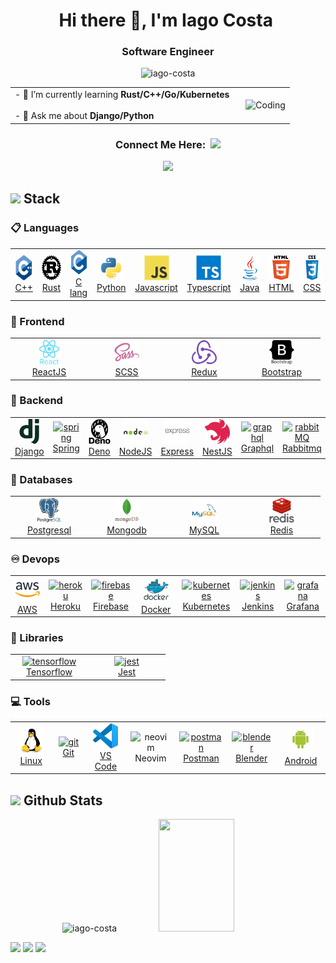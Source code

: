<!-- ////////////////////////////////////////  Intro Section \\\\\\\\\\\\\\\\\\\\\\\\\\\\\\\\\\\\\\ !-->

<h1 align="center"><b>Hi there 👋, I'm Iago Costa </b><img
        src="https://github.com/abdoachhoubi/abdoachhoubi/blob/main/gifs/Hi.gif" width="30" alt="" /></h1>
<h3 align="center">Software Engineer</h3>
<p align="center">
    <img width="15%" src="https://komarev.com/ghpvc/?username=iago-costa&label=Profile%20views&color=0e75b6&style=flat"
        alt="iago-costa" />
</p>

<table align="center">
    <tr>
        <td width="80%">
                - 🌱 I’m currently learning <b>Rust/C++/Go/Kubernetes</b>
                <br> <br>
                - 💬 Ask me about <b>Django/Python</b>
        </td>
        <td width="80%">
            <img align="right" alt="Coding"
                src="https://cdn.dribbble.com/users/1059583/screenshots/4171367/coding-freak.gif" />
        </td>
    </tr>
</table>

<h3 align="center"><b>Connect Me Here: &nbsp;</b><img src="images/Handshake.gif" height="25px"></h3>
<p align="center">
    <a href="https://www.linkedin.com/in/iago-costa-572132187" target="_blank"><img
            src="https://img.shields.io/badge/-LinkedIn-%230077B5?style=for-the-badge&logo=linkedin&logoColor=white"
            target="_blank"></a>
</p>

<!-- ////////////////////////////////////////  Stack Section \\\\\\\\\\\\\\\\\\\\\\\\\\\\\\\\\\\\\\ !-->
<h2 align="left"><b> </b><img
        src="https://media2.giphy.com/media/QssGEmpkyEOhBCb7e1/giphy.gif?cid=ecf05e47a0n3gi1bfqntqmob8g9aid1oyj2wr3ds3mg700bl&rid=giphy.gif"
        width="25"><b> Stack</b></h2>
<h3>📋 Languages</h3>
<table>
    <tr>
        <!-- C++ -->
        <td align="center" width="110">
            <a href="https://isocpp.org/" target="_blank" rel="noreferrer">
                <img src="https://raw.githubusercontent.com/devicons/devicon/master/icons/cplusplus/cplusplus-original.svg"
                    alt="C++" width="40" height="40" />
                <br>
                C++
            </a>
        </td>
        <!-- Rust -->
        <td align="center" width="110">
            <a href="https://www.rust-lang.org/" target="_blank" rel="noreferrer">
                <img src="https://raw.githubusercontent.com/devicons/devicon/master/icons/rust/rust-plain.svg"
                    alt="rust" width="40" height="40" />
                <br>
                Rust
            </a>
        </td>
        <td align="center" width="110">
            <a href="https://www.cprogramming.com/" target="_blank" rel="noreferrer">
                <img src="https://raw.githubusercontent.com/devicons/devicon/master/icons/c/c-original.svg" alt="c"
                    width="40" height="40" />
                <br>
                C lang
            </a>
        </td>
        <td align="center" width="110">
            <a href="https://www.python.org" target="_blank" rel="noreferrer">
                <img src="https://raw.githubusercontent.com/devicons/devicon/master/icons/python/python-original.svg"
                    alt="python" width="40" height="40" />
                <br>
                Python
            </a>
        </td>
        <td align="center" width="110">
            <a href="https://developer.mozilla.org/en-US/docs/Web/JavaScript" target="_blank" rel="noreferrer">
                <img src="https://raw.githubusercontent.com/devicons/devicon/master/icons/javascript/javascript-original.svg"
                    alt="javascript" width="40" height="40" />
                <br>
                Javascript
            </a>
        </td>
        <td align="center" width="110">
            <a href="https://www.typescriptlang.org/" target="_blank" rel="noreferrer">
                <img src="https://raw.githubusercontent.com/devicons/devicon/master/icons/typescript/typescript-original.svg"
                    alt="typescript" width="40" height="40" />
                <br>
                Typescript
            </a>
        </td>
        <td align="center" width="110">
            <a href="https://www.java.com" target="_blank" rel="noreferrer">
                <img src="https://raw.githubusercontent.com/devicons/devicon/master/icons/java/java-original.svg"
                    alt="java" width="40" height="40" />
                <br>
                Java
            </a>
        </td>
        <!-- <td align="center" width="110">
            <a href="https://kotlinlang.org" target="_blank" rel="noreferrer">
                <img src="https://www.vectorlogo.zone/logos/kotlinlang/kotlinlang-icon.svg" alt="kotlin" width="40"
                    height="40" />
                <br>
                Kotlin
            </a>
        </td> -->
        <!-- <td align="center" width="110">
            <a href="https://www.w3schools.com/cs/" target="_blank" rel="noreferrer">
                <img src="https://raw.githubusercontent.com/devicons/devicon/master/icons/csharp/csharp-original.svg"
                    alt="csharp" width="40" height="40" />
                <br>
                C#
            </a>
        </td> -->
        <td align="center" width="110">
            <a href="https://www.w3.org/html/" target="_blank" rel="noreferrer">
                <img src="https://raw.githubusercontent.com/devicons/devicon/master/icons/html5/html5-original-wordmark.svg"
                    alt="html5" width="40" height="40" />
                <br>
                HTML
            </a>
        </td>
        <td align="center" width="110">
            <a href="https://www.w3schools.com/css/" target="_blank" rel="noreferrer">
                <img src="https://raw.githubusercontent.com/devicons/devicon/master/icons/css3/css3-original-wordmark.svg"
                    alt="css3" width="40" height="40" />
                <br>
                CSS
            </a>
        </td>
    </tr>
</table>

<h3>🚀 Frontend</h3>
<table>
    <tr>
        <td align="center" width="110">
            <a href="https://reactjs.org/" target="_blank" rel="noreferrer">
                <img src="https://raw.githubusercontent.com/devicons/devicon/master/icons/react/react-original-wordmark.svg"
                    alt="react" width="40" height="40" />
                <br>
                ReactJS
            </a>
        </td>
        <!-- <td align="center" width="110">
            <a href="https://angular.io" target="_blank" rel="noreferrer">
                <img src="https://angular.io/assets/images/logos/angular/angular.svg" alt="angular" width="40"
                    height="40" />
                <br>
                AngularJS
            </a>
        </td> -->
        <td align="center" width="110">
            <a href="https://sass-lang.com" target="_blank" rel="noreferrer">
                <img src="https://raw.githubusercontent.com/devicons/devicon/master/icons/sass/sass-original.svg"
                    alt="sass" width="40" height="40" />
                <br>
                SCSS
            </a>
        </td>
        <!-- <td align="center" width="110">
            <a href="https://www.framer.com/" target="_blank" rel="noreferrer">
                <img src="https://www.vectorlogo.zone/logos/framer/framer-icon.svg" alt="framer" width="40"
                    height="40" />
                <br>
                Framer
            </a>
        </td> -->
        <td align="center" width="110">
            <a href="https://redux.js.org" target="_blank" rel="noreferrer">
                <img src="https://raw.githubusercontent.com/devicons/devicon/master/icons/redux/redux-original.svg"
                    alt="redux" width="40" height="40" />
                <br>
                Redux
            </a>
        </td>
        <td align="center" width="110">
            <a href="https://getbootstrap.com" target="_blank" rel="noreferrer">
                <img src="https://raw.githubusercontent.com/devicons/devicon/master/icons/bootstrap/bootstrap-plain-wordmark.svg"
                    alt="bootstrap" width="40" height="40" />
                <br>
                Bootstrap
            </a>
        </td>
    </tr>
</table>

<h3>🤖 Backend</h3>
<table>
    <tr>
        <!-- <td align="center" width="110">
            <a href="https://dotnet.microsoft.com/" target="_blank" rel="noreferrer">
                <img src="https://raw.githubusercontent.com/devicons/devicon/master/icons/dot-net/dot-net-original-wordmark.svg"
                    alt="dotnet" width="40" height="40" />
                <br>
                DotNet
            </a>
        </td>! -->
        <!-- Django -->
        <td align="center" width="110">
            <a href="https://www.djangoproject.com/" target="_blank" rel="noreferrer">
                <img src="https://raw.githubusercontent.com/devicons/devicon/master/icons/django/django-plain.svg"
                    alt="Django" width="40" height="40">
                <br>
                Django
            </a>
        </td>
        <td align="center" width="110">
            <a href="https://spring.io/" target="_blank" rel="noreferrer">
                <img src="https://www.vectorlogo.zone/logos/springio/springio-icon.svg" alt="spring" width="40"
                    height="40" />
                <br>
                Spring
            </a>
        </td>
        <!-- Deno -->
        <td align="center" width="110">
            <a href="https://deno.land/" target="_blank" rel="noreferrer">
                <img src="https://raw.githubusercontent.com/devicons/devicon/master/icons/denojs/denojs-original-wordmark.svg"
                    alt="deno" width="40" height="40" />
                <br>
                Deno
            </a>
        </td>
        <td align="center" width="110">
            <a href="https://nodejs.org" target="_blank" rel="noreferrer">
                <img src="https://raw.githubusercontent.com/devicons/devicon/master/icons/nodejs/nodejs-original-wordmark.svg"
                    alt="nodejs" width="40" height="40" />
                <br>
                NodeJS
            </a>
        </td>
        <td align="center" width="110">
            <a href="https://expressjs.com" target="_blank" rel="noreferrer">
                <img src="https://raw.githubusercontent.com/devicons/devicon/master/icons/express/express-original-wordmark.svg"
                    alt="express" width="40" height="40" />
                <br>
                Express
            </a>
        </td>
        <td align="center" width="110">
            <a href="https://nestjs.com/" target="_blank" rel="noreferrer">
                <img src="https://raw.githubusercontent.com/devicons/devicon/master/icons/nestjs/nestjs-plain.svg"
                    alt="nestjs" width="40" height="40" />
                <br>
                NestJS
            </a>
        </td>
        <td align="center" width="110">
            <a href="https://graphql.org" target="_blank" rel="noreferrer">
                <img src="https://www.vectorlogo.zone/logos/graphql/graphql-icon.svg" alt="graphql" width="40"
                    height="40" />
                <br>
                Graphql
            </a>
        </td>
        <td align="center" width="110">
            <a href="https://www.rabbitmq.com" target="_blank" rel="noreferrer">
                <img src="https://www.vectorlogo.zone/logos/rabbitmq/rabbitmq-icon.svg" alt="rabbitMQ" width="40"
                    height="40" />
                <br>
                Rabbitmq
            </a>
        </td>
    </tr>
</table>

<h3>💾 Databases</h3>
<table>
    <tr>
        <td align="center" width="110">
            <a href="https://www.postgresql.org" target="_blank" rel="noreferrer">
                <img src="https://raw.githubusercontent.com/devicons/devicon/master/icons/postgresql/postgresql-original-wordmark.svg"
                    alt="postgresql" width="40" height="40" />
                <br>
                Postgresql
            </a>
        </td>
        <td align="center" width="110">
            <a href="https://www.mongodb.com/" target="_blank" rel="noreferrer">
                <img src="https://raw.githubusercontent.com/devicons/devicon/master/icons/mongodb/mongodb-original-wordmark.svg"
                    alt="mongodb" width="40" height="40" />
                <br>
                Mongodb
            </a>
        </td>
        <td align="center" width="110">
            <a href="https://www.mysql.com/" target="_blank" rel="noreferrer">
                <img src="https://raw.githubusercontent.com/devicons/devicon/master/icons/mysql/mysql-original-wordmark.svg"
                    alt="mysql" width="40" height="40" />
                <br>
                MySQL
            </a>
        </td>
        <!-- <td align="center" width="110">
            <a href="https://www.elastic.co" target="_blank" rel="noreferrer">
                <img src="https://www.vectorlogo.zone/logos/elastic/elastic-icon.svg" alt="elasticsearch" width="40"
                    height="40" />
                <br>
                ElasticSearch
            </a>
        </td> -->
        <td align="center" width="110">
            <a href="https://redis.io" target="_blank" rel="noreferrer">
                <img src="https://raw.githubusercontent.com/devicons/devicon/master/icons/redis/redis-original-wordmark.svg"
                    alt="redis" width="40" height="40" />
                <br>
                Redis
            </a>
        </td>
    </tr>
</table>

<h3>♾️ Devops</h3>
<table>
    <tr>
        <!-- <td align="center" width="110">
            <a href="https://azure.microsoft.com/en-in/" target="_blank" rel="noreferrer">
                <img src="https://www.vectorlogo.zone/logos/microsoft_azure/microsoft_azure-icon.svg" alt="azure"
                    width="40" height="40" />
                <br>
                Azure
            </a>
        </td> -->
        <!-- AWS -->
        <td align="center" width="110">
            <a href="https://aws.amazon.com" target="_blank" rel="noreferrer">
                <img src="https://raw.githubusercontent.com/devicons/devicon/master/icons/amazonwebservices/amazonwebservices-original-wordmark.svg"
                    alt="aws" width="40" height="40" />
                <br>
                AWS
            </a>
        </td>
        <td align="center" width="110">
            <a href="https://heroku.com" target="_blank" rel="noreferrer">
                <img src="https://www.vectorlogo.zone/logos/heroku/heroku-icon.svg" alt="heroku" width="40"
                    height="40" />
                <br>
                Heroku
            </a>
        </td>
        <!-- Google Cloud Platform -->
        <!-- <td align="center" width="110">
            <a href="https://cloud.google.com/" target="_blank" rel="noreferrer">
                <img src="https://www.vectorlogo.zone/logos/google_cloud/google_cloud-icon.svg" alt="gcp" width="40"
                    height="40" />
                <br>
                GCP
            </a>
        </td> -->
        <td align="center" width="110">
            <a href="https://firebase.google.com/" target="_blank" rel="noreferrer">
                <img src="https://www.vectorlogo.zone/logos/firebase/firebase-icon.svg" alt="firebase" width="40"
                    height="40" />
                <br>
                Firebase
            </a>
        </td>
        <td align="center" width="110">
            <a href="https://www.docker.com/" target="_blank" rel="noreferrer">
                <img src="https://raw.githubusercontent.com/devicons/devicon/master/icons/docker/docker-original-wordmark.svg"
                    alt="docker" width="40" height="40" />
                <br>
                Docker
            </a>
        </td>
        <td align="center" width="110">
            <a href="https://kubernetes.io" target="_blank" rel="noreferrer">
                <img src="https://www.vectorlogo.zone/logos/kubernetes/kubernetes-icon.svg" alt="kubernetes" width="40"
                    height="40" />
                <br>
                Kubernetes
            </a>
        </td>
        <td align="center" width="110">
            <a href="https://www.jenkins.io" target="_blank" rel="noreferrer">
                <img src="https://www.vectorlogo.zone/logos/jenkins/jenkins-icon.svg" alt="jenkins" width="40"
                    height="40" />
                <br>
                Jenkins
            </a>
        </td>
        <td align="center" width="110">
            <a href="https://grafana.com" target="_blank" rel="noreferrer">
                <img src="https://www.vectorlogo.zone/logos/grafana/grafana-icon.svg" alt="grafana" width="40"
                    height="40" />
                <br>
                Grafana
            </a>
        </td>
        <!-- <td align="center" width="110">
            <a href="https://www.elastic.co/kibana" target="_blank" rel="noreferrer">
                <img src="https://www.vectorlogo.zone/logos/elasticco_kibana/elasticco_kibana-icon.svg" alt="kibana"
                    width="40" height="40" />
                <br>
                Kibana
            </a>
        </td> -->
    </tr>
</table>

<h3>🥅 Libraries</h3>
<table>
    <tr>
        <td align="center" width="110">
            <a href="https://www.tensorflow.org" target="_blank" rel="noreferrer">
                <img src="https://www.vectorlogo.zone/logos/tensorflow/tensorflow-icon.svg" alt="tensorflow" width="40"
                    height="40" />
                <br>
                Tensorflow
            </a>
        </td>
        <td align="center" width="110">
            <a href="https://jestjs.io" target="_blank" rel="noreferrer">
                <img src="https://www.vectorlogo.zone/logos/jestjsio/jestjsio-icon.svg" alt="jest" width="40"
                    height="40" />
                <br>
                Jest
            </a>
        </td>
    </tr>
</table>

<h3>💻 Tools</h3>
<table>
    <tr>
        <td align="center" width="110">
            <a href="https://www.linux.org/" target="_blank" rel="noreferrer">
                <img src="https://raw.githubusercontent.com/devicons/devicon/master/icons/linux/linux-original.svg"
                    alt="linux" width="40" height="40" />
                <br>
                Linux
            </a>
        </td>
        <td align="center" width="110">
            <a href="https://git-scm.com/" target="_blank" rel="noreferrer">
                <img src="https://www.vectorlogo.zone/logos/git-scm/git-scm-icon.svg" alt="git" width="40"
                    height="40" />
                <br>
                Git
            </a>
        </td>
        <td align="center" width="110">
            <a href="https://code.visualstudio.com/" target="_blank" rel="noreferrer">
                <img src="https://raw.githubusercontent.com/devicons/devicon/master/icons/vscode/vscode-original.svg"
                    alt="vscode" width="40" height="40" />
                <br>
                VS Code
            </a>
        </td>
        <td align="center" width="110">
            <a>
                <img src="https://www.vectorlogo.zone/logos/neovimio/neovimio-icon.svg" height="40" width="40"
                    alt="neovim">
                <br>
                Neovim
            </a>
        </td>
        <td align="center" width="110">
            <a href="https://postman.com" target="_blank" rel="noreferrer">
                <img src="https://www.vectorlogo.zone/logos/getpostman/getpostman-icon.svg" alt="postman" width="40"
                    height="40" />
                <br>
                Postman
            </a>
        </td>
        <!-- <td align="center" width="110">
            <a href="https://www.jetbrains.com" rel="noreferrer">
                <img src="https://www.vectorlogo.zone/logos/jetbrains/jetbrains-icon.svg" alt="Jetbrains" width="40"
                    height="40" />
                <br>
                Jetbrains
            </a>
        </td> -->
        <td align="center" width="110">
            <a href="https://www.blender.org/" target="_blank" rel="noreferrer">
                <img src="https://download.blender.org/branding/community/blender_community_badge_white.svg"
                    alt="blender" width="40" height="40" />
                <br>
                Blender
            </a>
        </td>
        <td align="center" width="110">
            <a href="https://developer.android.com" target="_blank" rel="noreferrer">
                <img src="https://raw.githubusercontent.com/devicons/devicon/master/icons/android/android-original-wordmark.svg"
                    alt="android" width="40" height="40" />
                <br>
                Android
            </a>
        </td>
    </tr>
</table>

<!-- ////////////////////////////////////////  Stats Section \\\\\\\\\\\\\\\\\\\\\\\\\\\\\\\\\\\\\\ !-->
<h2><b> </b><img src="https://media.giphy.com/media/iY8CRBdQXODJSCERIr/giphy.gif" width="25" /><b> Github Stats</b></h2>
<p align="center">
    <img height="180em" width="49%"
        src="https://github-readme-streak-stats.herokuapp.com/?user=iago-costa&theme=dracula" alt="iago-costa" />
    <img height="180em" width="49%"
        src="https://github-readme-stats.vercel.app/api?username=iago-costa&show_icons=true&theme=dracula&include_all_commits=true&count_private=true" />
</p>

<p>
    <img width="32.7%"
        src="http://github-profile-summary-cards.vercel.app/api/cards/repos-per-language?username=iago-costa&theme=dracula">
    <img width="32.7%"
        src="http://github-profile-summary-cards.vercel.app/api/cards/most-commit-language?username=iago-costa&theme=dracula">
    <img width="32.7%"
        src="http://github-profile-summary-cards.vercel.app/api/cards/productive-time?username=iago-costa&theme=dracula">
</p>
